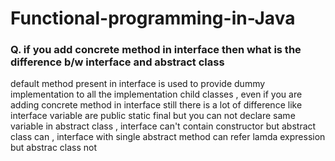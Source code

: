 # Functional-programming-in-Java

### Q. if you add concrete method in interface then what is the difference b/w interface and abstract class<br>
default method present in interface is used to provide dummy 
implementation to all the implementation child classes , even if you are 
adding concrete method in interface still there is a lot of difference 
like interface variable are public static final but you can not declare 
same variable in abstract class , interface can't contain constructor but 
abstract class can , interface with single abstract method can refer lamda 
expression but abstrac class not


